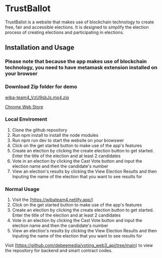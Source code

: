 
# TrustBallot

TrustBallot is a website that makes use of blockchain technology to create free, fair and accessible elections. It is designed to simplify the election process of creating elections and participating in elections.

## Installation and Usage

### Please note that because the app makes use of blockchain technology, you need to have metamask extension installed on your browser

### Download Zip folder for demo

[wiba-team4_VzU9sbJs.mp4.zip](https://github.com/queen-x-vee/Hackathon-WIBAHacks/files/13644653/wiba-team4_VzU9sbJs.mp4.zip)

[Chrome Web Store](https://chromewebstore.google.com/search/metamask)

### Local Enviroment

1. Clone the github repository
2. Run npm install to install the node modules
3. Run npm run dev to start the website on your browswer
4. Click on the get started button to make use of the app's features
5. Create an election by clicking the create election button to get started. Enter the title of the election and at least 2 candidates
6. Vote in an election by clicking the Cast Vote button and input the election name and then the candidate's number
7. View an election's results by clicking the View Election Results and then Inputing the name of the election that you want to see results for


### Normal Usage

1. Visit the [https://wibateam4.netlify.app/)
2. Click on the get started button to make use of the app's features
3. Create an election by clicking the create election button to get started. Enter the title of the election and at least 2 candidates
4. Vote in an election by clicking the Cast Vote button and input the election name and then the candidate's number
5. View an election's results by clicking the View Election Results and then Inputing the name of the election that you want to see results for



Visit [https://github.com/debeemedia/voting_web3_api/tree/main) to view the repository for backend and smart contract codes.



